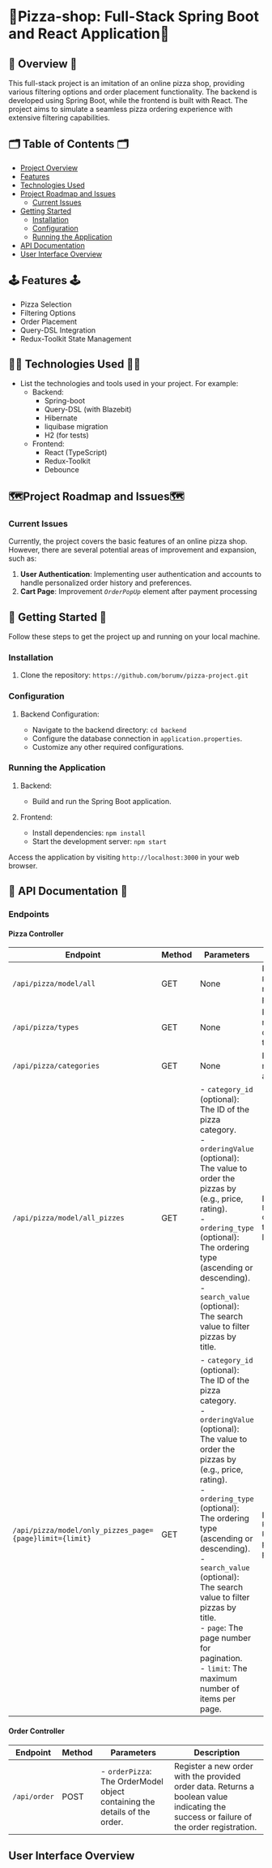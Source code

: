 # 🍕Pizza-shop: Full-Stack Spring Boot and React Application🍕

## 🔎 Overview 🔎
This full-stack project is an imitation of an online pizza shop, providing various filtering options and order placement functionality. The backend is developed using Spring Boot, while the frontend is built with React. The project aims to simulate a seamless pizza ordering experience with extensive filtering capabilities.

## 🗂️ Table of Contents 🗂️
- [Project Overview](#overview)
- [Features](#features)
- [Technologies Used](#technologies-used)
- [Project Roadmap and Issues](#Project-Roadmap-and-Issues)
  - [Current Issues](#Current-Issues)
- [Getting Started](#getting-started)
    - [Installation](#installation)
    - [Configuration](#configuration)
    - [Running the Application](#Running-the-Application)
- [API Documentation](#api-documentation)
- [User Interface Overview](#user-interface-overview)

## 🕹️ Features 🕹️

- Pizza Selection
- Filtering Options
- Order Placement
- Query-DSL Integration
- Redux-Toolkit State Management

## 👨‍🚀 Technologies Used 👨‍🚀
- List the technologies and tools used in your project. For example:
    - Backend:
        - Spring-boot
        - Query-DSL (with Blazebit)
        - Hibernate
        - liquibase migration
        - H2 (for tests)
    - Frontend:
        - React (TypeScript)
        - Redux-Toolkit
        - Debounce

## 🗺️Project Roadmap and Issues🗺️

### Current Issues
Currently, the project covers the basic features of an online pizza shop. However, there are several potential areas of improvement and expansion, such as:

1. **User Authentication**: Implementing user authentication and accounts to handle personalized order history and preferences.
2. **Cart Page**: Improvement *`OrderPopUp`* element after payment processing


## 🏁 Getting Started 🏁
Follow these steps to get the project up and running on your local machine.

### Installation

1. Clone the repository: `https://github.com/borumv/pizza-project.git`

### Configuration

1. Backend Configuration:

    - Navigate to the backend directory: `cd backend`
    - Configure the database connection in `application.properties`.
    - Customize any other required configurations.

### Running the Application

1. Backend:
    - Build and run the Spring Boot application.
2. Frontend:

    - Install dependencies: `npm install`
    - Start the development server: `npm start`

Access the application by visiting `http://localhost:3000` in your web browser.


## 📝 API Documentation 📝
### Endpoints


#### Pizza Controller
| Endpoint                                  | Method | Parameters                                                                                                                                                                                   | Description                                                                                                                                      |
|-------------------------------------------|--------|----------------------------------------------------------------------------------------------------------------------------------------------------------------------------------------------|--------------------------------------------------------------------------------------------------------------------------------------------------|
| `/api/pizza/model/all`                   | GET    | None                                                                                                                                                                                         | Retrieves a list of `PizzaModel` objects representing all available pizzas.                                                                     |
| `/api/pizza/types`                       | GET    | None                                                                                                                                                                                         | Retrieves a list of strings representing the descriptions of all pizza types.                                                                    |
| `/api/pizza/categories`                  | GET    | None                                                                                                                                                                                         | Retrieves a list of strings representing the names of all pizza categories.                                                                     |
| `/api/pizza/model/all_pizzes`            | GET    | - `category_id` (optional): The ID of the pizza category.<br>- `orderingValue` (optional): The value to order the pizzas by (e.g., price, rating).<br>- `ordering_type` (optional): The ordering type (ascending or descending).<br>- `search_value` (optional): The search value to filter pizzas by title. | Retrieves an `ExportDataPizzaModel` object containing pizza types, categories, and a list of pizza models.                                         |
| `/api/pizza/model/only_pizzes_page={page}limit={limit}` | GET    | - `category_id` (optional): The ID of the pizza category.<br>- `orderingValue` (optional): The value to order the pizzas by (e.g., price, rating).<br>- `ordering_type` (optional): The ordering type (ascending or descending).<br>- `search_value` (optional): The search value to filter pizzas by title.<br>- `page`: The page number for pagination.<br>- `limit`: The maximum number of items per page. | Retrieves a `PageableModel<PizzaModel, Pizza>` object containing pizza models with pagination information. |

#### Order Controller

| Endpoint                   | Method | Parameters                      | Description                                                                                                                                                              |
|----------------------------|--------|---------------------------------|--------------------------------------------------------------------------------------------------------------------------------------------------------------------------|
| `/api/order`               | POST   | - `orderPizza`: The OrderModel object containing the details of the order. | Register a new order with the provided order data. Returns a boolean value indicating the success or failure of the order registration.                           |

## User Interface Overview


